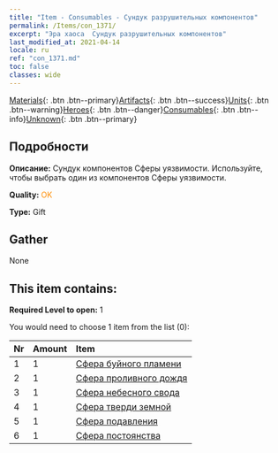 ```yaml
---
title: "Item - Consumables - Сундук разрушительных компонентов"
permalink: /Items/con_1371/
excerpt: "Эра хаоса  Сундук разрушительных компонентов"
last_modified_at: 2021-04-14
locale: ru
ref: "con_1371.md"
toc: false
classes: wide
---
```

 [Materials](/ru/Items/){: .btn .btn--primary}[Artifacts](/ru/Items/Artifacts/){: .btn .btn--success}[Units](/ru/Items/Units/){: .btn .btn--warning}[Heroes](/ru/Items/Heroes/){: .btn .btn--danger}[Consumables](/ru/Items/Consumables/){: .btn .btn--info}[Unknown](/ru/Items/Unknown/){: .btn .btn--primary}

## Подробности
 **Описание:** Сундук компонентов Сферы уязвимости. Используйте, чтобы выбрать один из компонентов Сферы уязвимости.

 **Quality:** <span style="color: #FF8C00">OK</span>

 **Type:** Gift

## Gather

  None

## This item contains:

 **Required Level to open:** 1

 You would need to choose 1 item from the list (0):

  | Nr | Amount |     Item    |
  |:---|:-------|:------------|
  | 1 | 1 | [Сфера буйного пламени](/ru/Items/art_172/) | 
  | 2 | 1 | [Сфера проливного дождя](/ru/Items/art_173/) | 
  | 3 | 1 | [Сфера небесного свода](/ru/Items/art_174/) | 
  | 4 | 1 | [Сфера тверди земной](/ru/Items/art_175/) | 
  | 5 | 1 | [Сфера подавления](/ru/Items/art_176/) | 
  | 6 | 1 | [Сфера постоянства](/ru/Items/art_177/) | 
